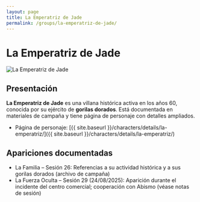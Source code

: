 ```yaml
---
layout: page
title: La Emperatriz de Jade
permalink: /groups/la-emperatriz-de-jade/
---
```


# La Emperatriz de Jade

<div class="character-photo wide-image">
  <img src="{{ site.baseurl }}/assets/img/characters/la-emperatriz.png" alt="La Emperatriz de Jade" />
</div>

## Presentación
**La Emperatriz de Jade** es una villana histórica activa en los años 60, conocida por su ejército de **gorilas dorados**. Está documentada en materiales de campaña y tiene página de personaje con detalles ampliados.

- Página de personaje: [{{ site.baseurl }}/characters/details/la-emperatriz/]({{ site.baseurl }}/characters/details/la-emperatriz/)

## Apariciones documentadas
- La Familia – Sesión 26: Referencias a su actividad histórica y a sus gorilas dorados (archivo de campaña)
- La Fuerza Oculta – Sesión 29 (24/08/2025): Aparición durante el incidente del centro comercial; cooperación con Abismo (véase notas de sesión)
